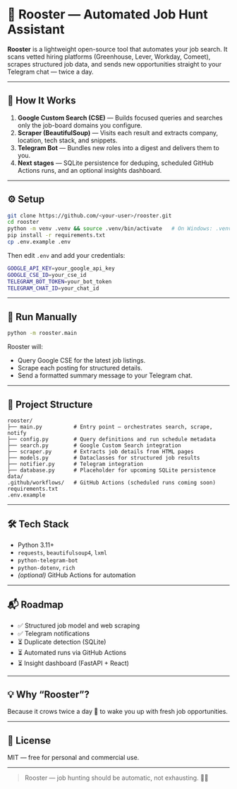 # 🐓 Rooster — Automated Job Hunt Assistant

**Rooster** is a lightweight open-source tool that automates your job search. It scans vetted hiring platforms (Greenhouse, Lever, Workday, Comeet), scrapes structured job data, and sends new opportunities straight to your Telegram chat — twice a day.

---

## 🚀 How It Works

1. **Google Custom Search (CSE)** — Builds focused queries and searches only the job-board domains you configure.
2. **Scraper (BeautifulSoup)** — Visits each result and extracts company, location, tech stack, and snippets.
3. **Telegram Bot** — Bundles new roles into a digest and delivers them to you.
4. **Next stages** — SQLite persistence for deduping, scheduled GitHub Actions runs, and an optional insights dashboard.

---

## ⚙️ Setup

```bash
git clone https://github.com/<your-user>/rooster.git
cd rooster
python -m venv .venv && source .venv/bin/activate   # On Windows: .venv\Scripts\activate
pip install -r requirements.txt
cp .env.example .env
```

Then edit `.env` and add your credentials:

```bash
GOOGLE_API_KEY=your_google_api_key
GOOGLE_CSE_ID=your_cse_id
TELEGRAM_BOT_TOKEN=your_bot_token
TELEGRAM_CHAT_ID=your_chat_id
```

---

## 🧠 Run Manually

```bash
python -m rooster.main
```

Rooster will:

- Query Google CSE for the latest job listings.
- Scrape each posting for structured details.
- Send a formatted summary message to your Telegram chat.

---

## 📁 Project Structure

```
rooster/
├── main.py          # Entry point — orchestrates search, scrape, notify
├── config.py        # Query definitions and run schedule metadata
├── search.py        # Google Custom Search integration
├── scraper.py       # Extracts job details from HTML pages
├── models.py        # Dataclasses for structured job results
├── notifier.py      # Telegram integration
├── database.py      # Placeholder for upcoming SQLite persistence
data/
.github/workflows/   # GitHub Actions (scheduled runs coming soon)
requirements.txt
.env.example
```

---

## 🛠️ Tech Stack

- Python 3.11+
- `requests`, `beautifulsoup4`, `lxml`
- `python-telegram-bot`
- `python-dotenv`, `rich`
- *(optional)* GitHub Actions for automation

---

## 📬 Roadmap

- ✅ Structured job model and web scraping
- ✅ Telegram notifications
- ⏳ Duplicate detection (SQLite)
- ⏳ Automated runs via GitHub Actions
- ⏳ Insight dashboard (FastAPI + React)

---

## 💡 Why “Rooster”?

Because it crows twice a day 🐓 to wake you up with fresh job opportunities.

---

## 📝 License

MIT — free for personal and commercial use.

---

> Rooster — job hunting should be automatic, not exhausting. 🧠💼
